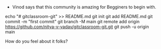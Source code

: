 - Vinod says that this community is amazing for Begginers to begin with.  

echo "# gitclassroom-git" >> README.md
git init
git add README.md
git commit -m "first commit"
git branch -M main
git remote add origin https://github.com/nitya-v-yadav/gitclassroom-git.git
git push -u origin main

How do you feel about it folks?
